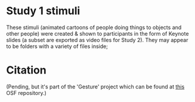 # Study 1 stimuli

These stimuli (animated cartoons of people doing things to objects and other people) were created & shown to participants in the form of Keynote slides (a subset are exported as video files for Study 2). They may appear to be folders with a variety of files inside; 

# Citation

(Pending, but it's part of the 'Gesture' project which can be found at [this](https://osf.io/vaqk3/) OSF repository.)
